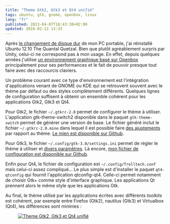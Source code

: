 ```yaml
---
title: "Theme Gtk2, Gtk3 et Qt4 unifié"
tags: ubuntu, gtk, gnome, openbox, linux
lang: "fr"
published: 2013-04-07T18:43:30+02:00
updated: 2016-02-12 13:33
---
```


Après [le changement de disque dur](/post/rue-du-commerce-client-perdu) de mon PC
portable, j'ai réinstallé Ubuntu 12.10 The Quantal Quetzal. Bien que plutôt
agréablement surpris par Unity, celui-ci ne correspond pas à mon usage. En
effet, depuis quelques années j'utilise [un environnement graphique basé sur
Openbox](/tag/openbox) principalement pour ses performances et le fait de
pouvoir presque tout faire avec des raccourcis claviers.

Un problème courant avec ce type d'environnement est l'intégration
d'applications venant de GNOME ou KDE qui se retrouvent souvent avec le thème
par défaut ou des styles complètement différents. Quelques lignes de
configuration suffisent à obtenir un ensemble cohérent pour les applications
Gtk2, Gtk3 et Qt4.

Pour Gtk2, le fichier <code>~/.gtkrc-2.0</code> permet de configurer le thème à
utiliser. L'application gtk-theme-switch2 disponible dans le paquet
`gtk-theme-switch` permet
de générer une version de base. Le fichier généré inclut le fichier
<code>~/.gtkrc-2.0.mine</code> dans lequel il est possible faire [des
ajustements](https://developer.gnome.org/gtk2/stable/GtkSettings.html#GtkSettings.properties)
par rapport au thème. [Le mien est disponible sur
Github](https://github.com/dpobel/config/blob/master/gtkrc-2.0.mine).

Pour Gtk3, le fichier <code>~/.config/gtk-3.0/settings.ini</code> permet de
régler le thème à utiliser et [divers
paramètres](https://developer.gnome.org/gtk3/3.1/GtkSettings.html#GtkSettings.properties).
Là encore, [mon fichier de configuration est disponible sur
Github](https://github.com/dpobel/config/blob/master/config/gtk-3.0/settings.ini).

Enfin pour Qt4, le fichier de configuration est
<code>~/.config/Trolltech.conf</code> mais celui-ci assez compliqué... Le plus
simple est d'installer le paquet
`qt4-qtconfig` qui fournit
l'application qtconfig-qt4. Celle-ci permet notamment de choisir Gtk+ comme
style d'interface graphique. Les applications Qt prennent alors le même style
que les applications Gtk.

Au final, le thème utilisé par les applications écrites avec différents
*toolkits* est cohérent, par exemple entre  Firefox (Gtk2), nautilus (Gtk3) et
Virtualbox (Qt4), les différences sont minimes&nbsp;:

<figure class="object-center"><a href="/images/theme-gtk2-gtk3-qt4.jpg"><img
src="/images/660x/theme-gtk2-gtk3-qt4.jpg" alt="Theme Gtk2, Gtk3 et Qt4
unifié"></a></figure>
